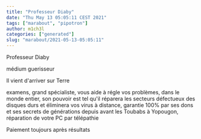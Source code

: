 ```yaml
---
title: "Professeur Diaby"
date: "Thu May 13 05:05:11 CEST 2021"
tags: ["marabout", "pipotron"]
author: m1ch3l
categories: ["generated"]
slug: "marabout/2021-05-13-05:05:11"
---
```


Professeur Diaby

médium guerisseur

Il vient d'arriver sur Terre

examens, grand spécialiste, vous aide à régle vos problèmes, dans le monde entier, son pouvoir est tel qu'il réparera les secteurs défectueux des disques durs et éliminera vos virus à distance, garantie 100% par ses dons et ses secrets de générations depuis avant les Toubabs à Yopougon, réparation de votre PC par télépathie

Paiement toujours après résultats
